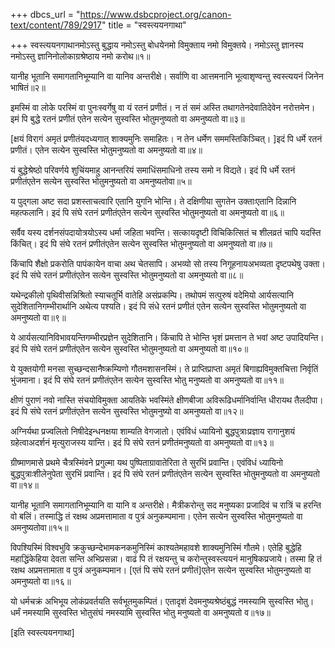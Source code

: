 +++
dbcs_url = "https://www.dsbcproject.org/canon-text/content/789/2917"
title = "स्वस्त्ययनगाथा"

+++
स्वस्त्ययनगाथानमोऽस्तु बुद्धाय नमोऽस्तु बोधयेनमो विमुक्ताय नमो विमुक्तये। नमोऽस्तु ज्ञानस्य नमोऽस्तु ज्ञानिनोलोकाग्रश्रेष्ठाय नमो करोथ॥१॥

यानीह भूतानि समागतानिभूम्यानि वा यानिव अन्तरीक्षे। सर्वाणि वा आत्तमनानि भूत्वाशृण्वन्तु स्वस्त्ययनं जिनेन भाषितं॥२॥

इमस्मिं वा लोके परस्मिं वा पुनःस्वर्गेषु वा यं रतनं प्रणीतं। न तं समं अस्ति तथागतेनदेवातिदेवेन नरोत्तमेन। इमं पि बुद्धे रतनं प्रणीतं एतेन सत्येन सुस्वस्ति भोतुमनुष्यतो वा अमनुष्यतो वा॥३॥

[क्षयं विरागं अमृतं प्रणीतंयदध्यगात् शाक्यमुनिः समाहितः। न तेन धर्मेण सममस्तिकिञ्चित्। ]इदं पि धर्मे रतनं प्रणीतं। एतेन सत्येन सुस्वस्ति भोतुमनुष्यतो वा अमनुष्यतो वा॥४॥

यं बुद्धेश्रेष्ठो परिवर्णये शुचिंयमाहु आनन्तरियं समाधिंसमाधिनो तस्य समो न विद्यते। इदं पि धर्मे रतनं प्रणीतंएतेन सत्येन सुस्वस्ति
भोतुमनुष्यतो वा अमनुष्यतोवा॥५॥

य पुद्गला अष्ट सदा प्रशस्ताचत्वारि एतानि युगनि भोन्ति। ते दक्षिणीया सुगतेन उक्ताःएतानि दिन्नानि महत्फलानि। इदं पि संघे रतनं प्रणीतंएतेन सत्येन सुस्वस्ति भोतुमनुष्यतो वा अमनुष्यतो वा॥६॥

सर्वैव यस्य दर्शनसंपदायोत्रयोऽस्य धर्मा जहिता भवन्ति। सत्कायदृष्टी विचिकित्सितं च शीलव्रतं चापि यदस्ति किंचित्। इदं पि संघे रतनं प्रणीतंएतेन सत्येन सुस्वस्ति भोतुमनुष्यतो वा अमनुष्यतो वा॥७॥

किंचापि शैक्षो प्रकरोति पापंकायेन वाचा अथ चेतसापि। अभव्यो सो तस्य निगूहनायअभव्यता दृष्टपथेषु उक्ता। इदं पि संघे रतनं प्रणीतंएतेन सत्येन सुस्वस्ति भोतुमनुष्यतो वा अमनुष्यतो वा॥८॥

यथेन्द्रकीलो पृथिवीसन्निश्रितो स्याचतूर्भि वातेहि असंप्रकम्पि। तथोपमं सत्पुरुषं वदेमियो आर्यसत्यानि सुदेशितानिगम्भीरार्थानि अथेत्य पश्यति। इदं पि संधे रतनं प्रणीतं एतेन सत्येन सुस्वस्ति भोतुमनुष्यतो वा अमनुष्यतो वा॥९॥

ये आर्यसत्यानिविभावयन्तिगम्भीरप्रज्ञेन सुदेशितानि। किंचापि ते भोन्ति भृशं प्रमत्तान ते भवां अष्ट उपादियन्ति। इदं पि संघे रतनं प्रणीतंएतेन सत्येन सुस्वस्ति भोतुमनुष्यतो वा अमनुष्यतो वा॥१०॥

ये युक्तयोगी मनसा सुच्छन्दसानैष्क्रम्यिणो गौतमशासनस्मिं। ते प्राप्तिप्राप्ता अमृतं बिगाह्यविमुक्तचित्ता निर्वृतिं भुंजमाना। इदं पि संघे रतनं प्रणीतंएतेन सत्येन सुस्वस्ति भोतु मनुष्यतो वा अमनुष्यतो वा॥११॥

क्षीणं पुराणं नवो नास्ति संचयोविमुक्ता आयतिके भवस्मिंते क्षीणबीजा अविरूढिधर्मानिर्वान्ति धीरायथ तैलदीपा। इदं पि संघे रतनं प्रणीतंएतेन सत्येन सुस्वस्ति भोतुमनुष्यो वा अमनुष्यतो वा॥१२॥

अग्निर्यथा प्रज्वलितो निषीदेइन्धनक्षया शाम्यति वेगजातो। एवंविधं ध्यायिनो बुद्धपुत्राःप्रज्ञाय रागानुशयं ग्रहेत्वाअदर्शनं मृत्युराजस्य यान्ति। इदं पि संघे रतनं प्रणीतंमनुष्यतो वा अमनुष्यतो वा॥१३॥

ग्रीष्माणमासे प्रथमे चैत्रस्मिंवने प्रगुल्मा यथ पुष्पिताग्रावातेरिता ते सुरभिं प्रवान्ति। एवंविधं ध्यायिनो बुद्धपुत्राःशीलेनुपेता सुरभिं प्रवान्ति। इदं पि संघे रतनं प्रणीतंएतेन सत्येन सुस्वस्ति भोतुमनुष्यतो वा अमनुष्यतो वा॥१४॥

यानीह भूतानि समागतानिभूम्यानि वा यानि व अन्तरीक्षे। मैत्रीकरोन्तु सद मनुष्यका प्रजादिवं च रात्रिं च हरन्ति वो बलिं। तस्माद्धि तं रक्षथ अप्रमत्तामाता व पुत्रं अनुकम्पमाना। एतेन सत्येन सुस्वस्ति भोतुमनुष्यतो वा अमनुष्यतोवा॥१५॥

विपश्यिस्मिं विश्वभुवि क्रकुच्छन्देभामकनकमुनिस्मिं काश्यतेमहावशे शाक्यमुनिस्मिं गौतमे। एतेहि बुद्धेहि महाद्धिंकेहिया देवता सन्ति अभिप्रसन्ना। वाढं पि तं रक्षयन्तु च करोन्तुस्वस्त्ययनं मानुषिकप्रजाये। तस्मा हि तं रक्षथ अप्रमत्तामाता व पुत्रं अनुकम्पमान। [एतं पि संघे रतनं प्रणीतं]एतेन सत्येन सुस्वस्ति भोतुमनुष्यतो वा अमनुष्यतो वा॥१६॥

यो धर्मचक्रं अभिभूय लोकंप्रवर्तयति सर्वभूतमुकम्पितं। एतादृशं देवमनुष्यश्रेष्ठंबुद्धं नमस्यामि सुस्वस्ति भोतु। धर्मं नमस्यामि सुस्वस्ति भोतुसंघं नमस्यामि सुस्वस्ति भोतु मनुष्यतो वा अमनुष्यतो व॥१७॥

[इति स्वस्त्ययनगाथा]
